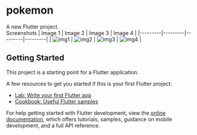 # pokemon

A new Flutter project.<br>
Screenshots
| Image 1 | Image 2 | Image 3 | Image 4 |
|---------|---------|---------|---------|
| ![img1](noble/1.png) | ![img2](noble/2.png) | ![img3](noble/3.png) | ![img4](noble/4.png) |



## Getting Started

This project is a starting point for a Flutter application.

A few resources to get you started if this is your first Flutter project:

- [Lab: Write your first Flutter app](https://docs.flutter.dev/get-started/codelab)
- [Cookbook: Useful Flutter samples](https://docs.flutter.dev/cookbook)

For help getting started with Flutter development, view the
[online documentation](https://docs.flutter.dev/), which offers tutorials,
samples, guidance on mobile development, and a full API reference.
